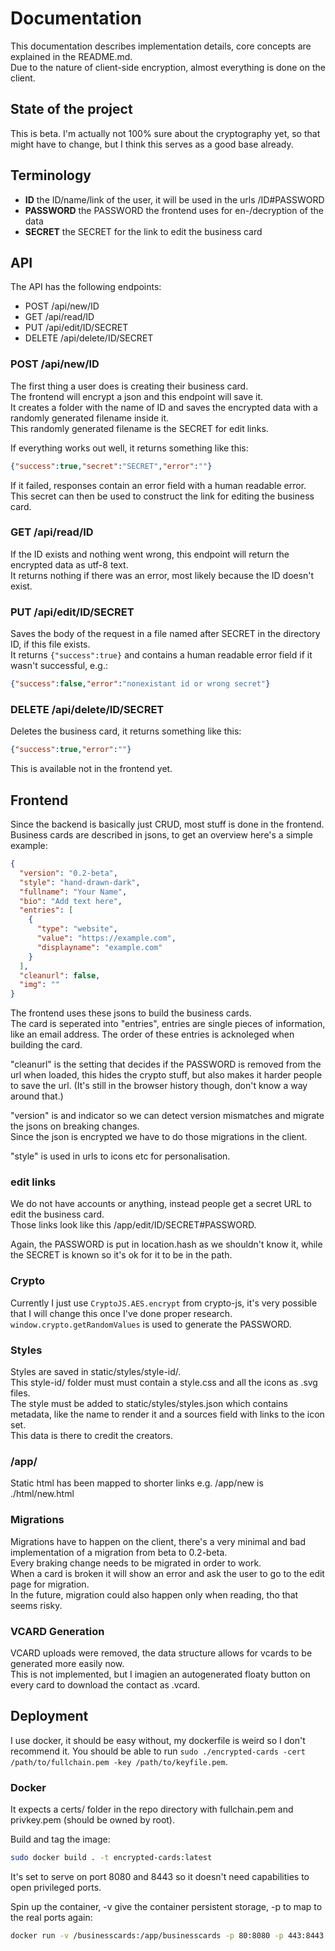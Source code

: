 # Documentation

This documentation describes implementation details, core concepts are explained in the README.md.  
Due to the nature of client-side encryption, almost everything is done on the client.

## State of the project

This is beta. I'm actually not 100% sure about the cryptography yet, so that might have to change, but I think this serves as a good base already.

## Terminology

- **ID** the ID/name/link of the user, it will be used in the urls /ID#PASSWORD
- **PASSWORD** the PASSWORD the frontend uses for en-/decryption of the data
- **SECRET** the SECRET for the link to edit the business card

## API

The API has the following endpoints:

- POST /api/new/ID
- GET /api/read/ID
- PUT /api/edit/ID/SECRET
- DELETE /api/delete/ID/SECRET

### POST /api/new/ID

The first thing a user does is creating their business card.  
The frontend will encrypt a json and this endpoint will save it.  
It creates a folder with the name of ID and saves the encrypted data with a randomly generated filename inside it.  
This randomly generated filename is the SECRET for edit links.

If everything works out well, it returns something like this:

```json
{"success":true,"secret":"SECRET","error":""}
```

If it failed, responses contain an error field with a human readable error.  
This secret can then be used to construct the link for editing the business card.

### GET /api/read/ID

If the ID exists and nothing went wrong, this endpoint will return the encrypted data as utf-8 text.  
It returns nothing if there was an error, most likely because the ID doesn't exist.

### PUT /api/edit/ID/SECRET

Saves the body of the request in a file named after SECRET in the directory ID, if this file exists.  
It returns `{"success":true}` and contains a human readable error field if it wasn't successful, e.g.:

```json
{"success":false,"error":"nonexistant id or wrong secret"}
```

### DELETE /api/delete/ID/SECRET

Deletes the business card, it returns something like this:

```json
{"success":true,"error":""}
```

This is available not in the frontend yet.

## Frontend

Since the backend is basically just CRUD, most stuff is done in the frontend.  
Business cards are described in jsons, to get an overview here's a simple example:

```json
{
  "version": "0.2-beta",
  "style": "hand-drawn-dark",
  "fullname": "Your Name",
  "bio": "Add text here",
  "entries": [
    {
      "type": "website",
      "value": "https://example.com",
      "displayname": "example.com"
    }
  ],
  "cleanurl": false,
  "img": ""
}
```

The frontend uses these jsons to build the business cards.  
The card is seperated into "entries", entries are single pieces of information, like an email address.
The order of these entries is acknoleged when building the card.  

"cleanurl" is the setting that decides if the PASSWORD is removed from the url when loaded, this hides the crypto stuff, but also makes it harder people to save the url. (It's still in the browser history though, don't know a way around that.) 

"version" is and indicator so we can detect version mismatches and migrate the jsons on breaking changes.  
Since the json is encrypted we have to do those migrations in the client.

"style" is used in urls to icons etc for personalisation.

### edit links

We do not have accounts or anything, instead people get a secret URL to edit the business card.  
Those links look like this /app/edit/ID/SECRET#PASSWORD.

Again, the PASSWORD is put in location.hash as we shouldn't know it, while the SECRET is known so it's ok for it to be in the path.

### Crypto

Currently I just use `CryptoJS.AES.encrypt` from crypto-js, it's very possible that I will change this once I've done proper research.  
`window.crypto.getRandomValues` is used to generate the PASSWORD.

### Styles
Styles are saved in static/styles/style-id/.  
This style-id/ folder must must contain a style.css and all the icons as .svg files.  
The style must be added to static/styles/styles.json which contains metadata, like the name to render it and a sources field with links to the icon set.  
This data is there to credit the creators.

### /app/
Static html has been mapped to shorter links e.g. /app/new is ./html/new.html

### Migrations

Migrations have to happen on the client, there's a very minimal and bad implementation of a migration from beta to 0.2-beta.  
Every braking change needs to be migrated in order to work.  
When a card is broken it will show an error and ask the user to go to the edit page for migration.  
In the future, migration could also happen only when reading, tho that seems risky.

### VCARD Generation

VCARD uploads were removed, the data structure allows for vcards to be generated more easily now.  
This is not implemented, but I imagien an autogenerated floaty button on every card to download the contact as .vcard.

## Deployment
I use docker, it should be easy without, my dockerfile is weird so I don't recommend it.
You should be able to run `sudo ./encrypted-cards -cert /path/to/fullchain.pem -key /path/to/keyfile.pem`.

### Docker
It expects a certs/ folder in the repo directory with fullchain.pem and privkey.pem (should be owned by root).

Build and tag the image:
```sh
sudo docker build . -t encrypted-cards:latest
```
It's set to serve on port 8080 and 8443 so it doesn't need capabilities to open privileged ports.

Spin up the container, -v give the container persistent storage, -p to map to the real ports again:
```sh
docker run -v /businesscards:/app/businesscards -p 80:8080 -p 443:8443 encrypted-cards
```
